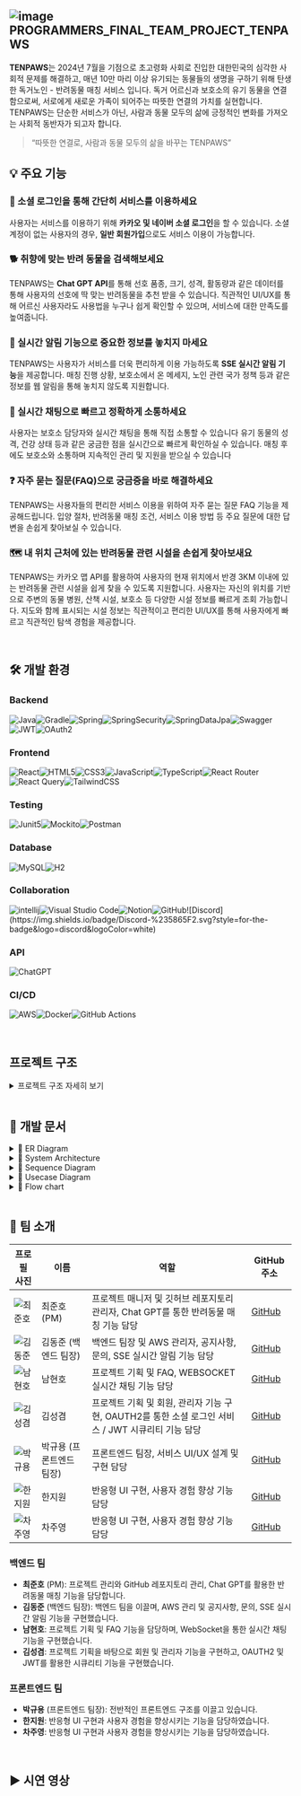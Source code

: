 ## ![image](https://github.com/user-attachments/assets/d8234c5d-5145-41e9-8c7a-4da948e80dce) PROGRAMMERS_FINAL_TEAM_PROJECT_TENPAWS

**TENPAWS**는 2024년 7월을 기점으로 초고령화 사회로 진입한 대한민국의 심각한 사회적 문제를 해결하고, 매년 10만 마리 이상 유기되는 동물들의 생명을 구하기 위해 탄생한 독거노인 - 반려동물 매칭 서비스 입니다. 독거 어르신과 보호소의 유기 동물을 연결함으로써, 서로에게 새로운 가족이 되어주는 따뜻한 연결의 가치를 실현합니다. TENPAWS는 단순한 서비스가 아닌, 사람과 동물 모두의 삶에 긍정적인 변화를 가져오는 사회적 동반자가 되고자 합니다.

> “따뜻한 연결로, 사람과 동물 모두의 삶을 바꾸는 TENPAWS”

## 💡 주요 기능

### 🐾 소셜 로그인을 통해 간단히 서비스를 이용하세요

사용자는 서비스를 이용하기 위해 **카카오 및 네이버 소셜 로그인**을 할 수 있습니다.
소셜 계정이 없는 사용자의 경우, **일반 회원가입**으로도 서비스 이용이 가능합니다.

### 🐕 취향에 맞는 반려 동물을 검색해보세요

TENPAWS는 **Chat GPT API**를 통해 선호 품종, 크기, 성격, 활동량과 같은 데이터를 통해
사용자의 선호에 딱 맞는 반려동물을 추천 받을 수 있습니다.
직관적인 UI/UX를 통해 어르신 사용자라도 사용법을 누구나 쉽게 확인할 수 있으며, 서비스에 대한 만족도를 높여줍니다.

### 🔔 실시간 알림 기능으로 중요한 정보를 놓치지 마세요

TENPAWS는 사용자가 서비스를 더욱 편리하게 이용 가능하도록 **SSE 실시간 알림 기능**을 제공합니다.
매칭 진행 상황, 보호소에서 온 메세지, 노인 관련 국가 정책 등과 같은 정보를 웹 알림을 통해 놓치지 않도록 지원합니다.

### 💬 실시간 채팅으로 빠르고 정확하게 소통하세요

사용자는 보호소 담당자와 실시간 채팅을 통해 직접 소통할 수 있습니다
유기 동물의 성격, 건강 상태 등과 같은 궁금한 점을 실시간으로 빠르게 확인하실 수 있습니다.
매칭 후에도 보호소와 소통하며 지속적인 관리 및 지원을 받으실 수 있습니다

### ❓ 자주 묻는 질문(FAQ)으로 궁금증을 바로 해결하세요
TENPAWS는 사용자들의 편리한 서비스 이용을 위하여 자주 묻는 질문 FAQ 기능을 제공해드립니다.
입양 절차, 반려동물 매칭 조건, 서비스 이용 방법 등 주요 질문에 대한 답변을 손쉽게 찾아보실 수 있습니다.

### 🗺️ 내 위치 근처에 있는 반려동물 관련 시설을 손쉽게 찾아보새요
TENPAWS는 카카오 맵 API를 활용하여 사용자의 현재 위치에서 반경 3KM 이내에 있는 반려동물 관련 시설을 쉽게 찾을 수 있도록 지원합니다.
사용자는 자신의 위치를 기반으로 주변의 동물 병원, 산책 시설, 보호소 등 다양한 시설 정보를 빠르게 조회 가능합니다.
지도와 함께 표시되는 시설 정보는 직관적이고 편리한 UI/UX를 통해 사용자에게 빠르고 직관적인 탐색 경험을 제공합니다.

<br>

## 🛠️ 개발 환경

### Backend
![Java](https://img.shields.io/badge/java-%23ED8B00.svg?style=for-the-badge&logo=openjdk&logoColor=white)![Gradle](https://img.shields.io/badge/Gradle-02303A.svg?style=for-the-badge&logo=Gradle&logoColor=white)![Spring](https://img.shields.io/badge/spring%20boot-%236DB33F.svg?style=for-the-badge&logo=spring&logoColor=white)![SpringSecurity](https://img.shields.io/badge/spring%20security-%230DB33F.svg?style=for-the-badge&logo=springsecurity&logoColor=white)![SpringDataJpa](https://img.shields.io/badge/spring%20data%20jpa-%231DB33F.svg?style=for-the-badge&logo=spring&logoColor=white)![Swagger](https://img.shields.io/badge/Swagger-0?style=for-the-badge&logo=Swagger&logoColor=white&color=%2385EA2D)![JWT](https://img.shields.io/badge/JWT-black?style=for-the-badge&logo=JSON%20web%20tokens)![OAuth2](https://img.shields.io/badge/OAuth2-0?style=for-the-badge&logo=auth0&logoColor=white&color=%23000000)

### Frontend
![React](https://img.shields.io/badge/react-%2320232a.svg?style=for-the-badge&logo=react&logoColor=%2361DAFB)![HTML5](https://img.shields.io/badge/html5-%23E34F26.svg?style=for-the-badge&logo=html5&logoColor=white)![CSS3](https://img.shields.io/badge/css-%231572B6.svg?style=for-the-badge&logo=css3&logoColor=white)![JavaScript](https://img.shields.io/badge/javascript-%23323330.svg?style=for-the-badge&logo=javascript&logoColor=%23F7DF1E)![TypeScript](https://img.shields.io/badge/typescript-%23007ACC.svg?style=for-the-badge&logo=typescript&logoColor=white)![React Router](https://img.shields.io/badge/React_Router-CA4245?style=for-the-badge&logo=react-router&logoColor=white)![React Query](https://img.shields.io/badge/-React%20Query-FF4154?style=for-the-badge&logo=react%20query&logoColor=white)![TailwindCSS](https://img.shields.io/badge/tailwindcss-%2338B2AC.svg?style=for-the-badge&logo=tailwind-css&logoColor=white)

### Testing
![Junit5](https://img.shields.io/badge/Junit5-25A162?style=for-the-badge&logo=junit5&logoColor=white)![Mockito](https://img.shields.io/badge/Mockito-E34F26?style=for-the-badge&logo=mega&logoColor=white)![Postman](https://img.shields.io/badge/Postman-FF6C37?style=for-the-badge&logo=postman&logoColor=white)

### Database
![MySQL](https://img.shields.io/badge/mysql-4479A1.svg?style=for-the-badge&logo=mysql&logoColor=white)![H2](https://img.shields.io/badge/H2%20database-00205B?style=for-the-badge&logo=null&logoColor=white)

### Collaboration
![intellij](https://img.shields.io/badge/IntelliJ_IDEA-00415E.svg?style=for-the-badge&logo=intellij-idea&logoColor=white)![Visual Studio Code](https://img.shields.io/badge/Visual%20Studio%20Code-0078d7.svg?style=for-the-badge&logo=visual-studio-code&logoColor=white)![Notion](https://img.shields.io/badge/Notion-000000?style=for-the-badge&logo=notion&logoColor=white)![GitHub](https://img.shields.io/badge/git-F05032?style=for-the-badge&logo=github&logoColor=white")![Discord](https://img.shields.io/badge/Discord-%235865F2.svg?style=for-the-badge&logo=discord&logoColor=white)

### API
![ChatGPT](https://img.shields.io/badge/chatGPT-74aa9c?style=for-the-badge&logo=openai&logoColor=white)

### CI/CD
![AWS](https://img.shields.io/badge/AWS-%23FF9900.svg?style=for-the-badge&logo=amazon-aws&logoColor=white)![Docker](https://img.shields.io/badge/docker-%230db7ed.svg?style=for-the-badge&logo=docker&logoColor=white)![GitHub Actions](https://img.shields.io/badge/github%20actions-%232671E5.svg?style=for-the-badge&logo=githubactions&logoColor=white)

<br>

## 프로젝트 구조

<details>
  <summary>프로젝트 구조 자세히 보기</summary>




</details>

<br>

## 📑 개발 문서

<details>
  <summary>🔗 ER Diagram</summary>


</details>

<details>
  <summary>🔗 System Architecture</summary>

![CICD구조도4 drawio](https://github.com/user-attachments/assets/5bb83df5-3bb0-47cb-905d-9365824f4bff)

</details>

<details>
  <summary>🔗 Sequence Diagram</summary>

<br>

<details>
  <summary>소셜 로그인</summary>

</details>

<details>
  <summary>반려동물 매칭</summary>

</details>

<details>
  <summary>실시간 알림 전송</summary>


</details>

<details>
  <summary>실시간 채팅 서비스</summary>


</details>

<details>
  <summary>카카오 맵 API</summary>


</details>

</details>

<details>
  <summary>🔗 Usecase Diagram</summary>

</details>

<details>
  <summary>🔗 Flow chart</summary>
<br>

<details>
  <summary>로그인</summary>

  
![image](https://github.com/user-attachments/assets/a8f051e1-38a9-4eac-b256-d8bc5a93cee6)



</details>

<details>
  <summary>반려동물 매칭</summary>

  
![image](https://github.com/user-attachments/assets/33724947-8068-4ed7-92df-b17f38b2da97)

</details>

<details>
  <summary>실시간 알림 전송</summary>

  
![image](https://github.com/user-attachments/assets/867340ad-6370-448d-a7dc-1c06f50d6098)

</details>

<details>
  <summary>실시간 채팅 서비스</summary>

![image](https://github.com/user-attachments/assets/f749dea0-6ee0-4bd1-8805-9235f3073735)


</details>

<details>
  <summary>카카오 맵 API</summary>

  
![image](https://github.com/user-attachments/assets/d4e1f5e7-0960-4289-b8cb-d3b978fab1cf)

</details>
</details>

<br>

## 👬 팀 소개

| 프로필 사진                                      | 이름            | 역할                           | GitHub 주소                               |
|-------------------------------------------------|-----------------|--------------------------------|------------------------------------------|
| ![최준호](https://avatars.githubusercontent.com/u/177797252?v=4) | 최준호 (PM)      | 프로젝트 매니저 및 깃허브 레포지토리 관리자, Chat GPT를 통한 반려동물 매칭 기능 담당 | [GitHub](https://github.com/wnsgho)      |
| ![김동준](https://avatars.githubusercontent.com/u/176230828?v=4) | 김동준 (백엔드 팀장) | 백엔드 팀장 및 AWS 관리자, 공지사항, 문의, SSE 실시간 알림 기능 담당 | [GitHub](https://github.com/kimdongjoon-web) |
| ![남현호](https://avatars.githubusercontent.com/u/143480257?v=4) | 남현호           | 프로젝트 기획 및 FAQ, WEBSOCKET 실시간 채팅 기능 담당 | [GitHub](https://github.com/namhyeonh0) |
| ![김성겸](https://avatars.githubusercontent.com/u/177853925?v=4) | 김성겸           | 프로젝트 기획 및 회원, 관리자 기능 구현, OAUTH2를 통한 소셜 로그인 서비스 / JWT 시큐리티 기능 담당 | [GitHub](https://github.com/xxxkyeom) |
| ![박규용](https://avatars.githubusercontent.com/u/119818275?v=4) | 박규용 (프론트엔드 팀장) | 프론트엔드 팀장, 서비스 UI/UX 설계 및 구현 담당 | [GitHub](https://github.com/GGICK) |
| ![한지원](https://avatars.githubusercontent.com/u/145121488?v=4) | 한지원           | 반응형 UI 구현, 사용자 경험 향상 기능 담당 | [GitHub](https://github.com/gomsbft) |
| ![차주영](https://avatars.githubusercontent.com/u/155400101?v=4) | 차주영           | 반응형 UI 구현, 사용자 경험 향상 기능 담당 | [GitHub](https://github.com/woodzverse) |

### 백엔드 팀
- **최준호** (PM): 프로젝트 관리와 GitHub 레포지토리 관리, Chat GPT를 활용한 반려동물 매칭 기능을 담당합니다.
- **김동준** (백엔드 팀장): 백엔드 팀을 이끌며, AWS 관리 및 공지사항, 문의, SSE 실시간 알림 기능을 구현했습니다.
- **남현호**: 프로젝트 기획 및 FAQ 기능을 담당하며, WebSocket을 통한 실시간 채팅 기능을 구현했습니다.
- **김성겸**: 프로젝트 기획을 바탕으로 회원 및 관리자 기능을 구현하고, OAUTH2 및 JWT를 활용한 시큐리티 기능을 구현했습니다.

### 프론트엔드 팀
- **박규용** (프론트엔드 팀장): 전반적인 프론트엔드 구조를 이끌고 있습니다.
- **한지원**: 반응형 UI 구현과 사용자 경험을 향상시키는 기능을 담당하였습니다.
- **차주영**: 반응형 UI 구현과 사용자 경험을 향상시키는 기능을 담당하였습니다.

<br>

## ▶️ 시연 영상
